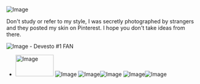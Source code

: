 ![Image](https://github.com/user-attachments/assets/70e206e5-283f-4e07-81f7-3159aab45bb1)

 Don't study or refer to my style, I was secretly photographed by strangers and they posted my skin on Pinterest. I hope you don't take ideas from there.

![Image](https://github.com/user-attachments/assets/15542bed-10f7-45bc-b120-c02cb1e3501a) - Devesto #1 FAN
- <img width="99" height="56" alt="Image" src="https://github.com/user-attachments/assets/137e644e-d5db-4eb5-9691-8fcf3de3c4ef" /> ![Image](https://github.com/user-attachments/assets/15542bed-10f7-45bc-b120-c02cb1e3501a)
![Image](https://github.com/user-attachments/assets/ab72260e-763c-4559-ba4a-a262f005093a)![Image](https://github.com/user-attachments/assets/7e94cbac-24c4-47e8-be12-d0f39926ec1f) ![Image](https://github.com/user-attachments/assets/c2484dcb-0098-429f-bc00-e3cbdc36d26c)![Image](https://github.com/user-attachments/assets/7bc4e4ce-1aac-459a-8620-a8c35cfaa6af)
